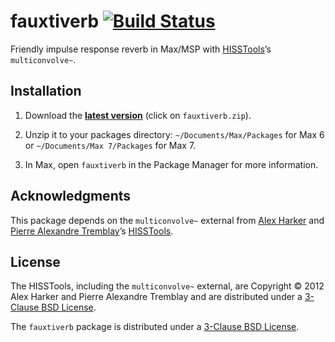 # fauxtiverb [![Build Status](https://travis-ci.org/delucis/fauxtiverb.svg)](https://travis-ci.org/delucis/fauxtiverb)

Friendly impulse response reverb in Max/MSP with [HISSTools](https://github.com/HISSTools/HISSTools_Impulse_Response_Toolbox)’s `multiconvolve~`.

## Installation

1. Download the [__latest version__](https://github.com/delucis/fauxtiverb/releases/latest) (click on `fauxtiverb.zip`).

2. Unzip it to your packages directory:
`~/Documents/Max/Packages` for Max 6 or `~/Documents/Max 7/Packages` for Max 7.

3. In Max, open `fauxtiverb` in the Package Manager for more information.

## Acknowledgments

This package depends on the `multiconvolve~` external from [Alex Harker](http://www.alexanderjharker.co.uk/) and [Pierre Alexandre Tremblay](http://www.pierrealexandretremblay.com/)’s [HISSTools](https://github.com/HISSTools/HISSTools_Impulse_Response_Toolbox).

## License

The HISSTools, including the `multiconvolve~` external, are Copyright © 2012 Alex Harker and Pierre Alexandre Tremblay and are distributed under a [3-Clause BSD License](https://opensource.org/licenses/BSD-3-Clause).

The `fauxtiverb` package is distributed under a [3-Clause BSD License](https://opensource.org/licenses/BSD-3-Clause).
